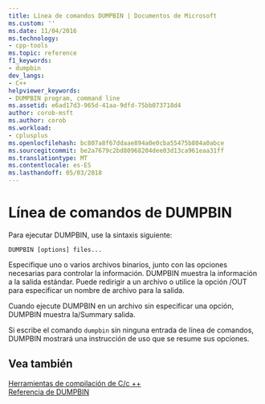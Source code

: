 ```yaml
---
title: Línea de comandos DUMPBIN | Documentos de Microsoft
ms.custom: ''
ms.date: 11/04/2016
ms.technology:
- cpp-tools
ms.topic: reference
f1_keywords:
- dumpbin
dev_langs:
- C++
helpviewer_keywords:
- DUMPBIN program, command line
ms.assetid: e6ad17d3-965d-41aa-9dfd-75bb073718d4
author: corob-msft
ms.author: corob
ms.workload:
- cplusplus
ms.openlocfilehash: bc807a8f67ddaae894a0e0cba55475b804a0abce
ms.sourcegitcommit: be2a7679c2bd80968204dee03d13ca961eaa31ff
ms.translationtype: MT
ms.contentlocale: es-ES
ms.lasthandoff: 05/03/2018
---
```

# <a name="dumpbin-command-line"></a>Línea de comandos de DUMPBIN
Para ejecutar DUMPBIN, use la sintaxis siguiente:  
  
```  
DUMPBIN [options] files...  
```  
  
 Especifique uno o varios archivos binarios, junto con las opciones necesarias para controlar la información. DUMPBIN muestra la información a la salida estándar. Puede redirigir a un archivo o utilice la opción /OUT para especificar un nombre de archivo para la salida.  
  
 Cuando ejecute DUMPBIN en un archivo sin especificar una opción, DUMPBIN muestra la/Summary salida.  
  
 Si escribe el comando `dumpbin` sin ninguna entrada de línea de comandos, DUMPBIN mostrará una instrucción de uso que se resume sus opciones.  
  
## <a name="see-also"></a>Vea también  
 [Herramientas de compilación de C/c ++](../../build/reference/c-cpp-build-tools.md)   
 [Referencia de DUMPBIN](../../build/reference/dumpbin-reference.md)
